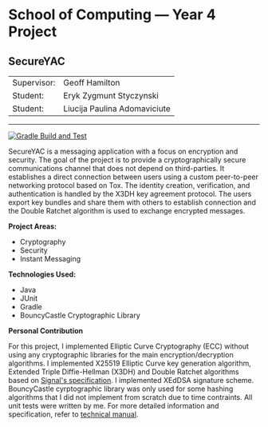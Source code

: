 # School of Computing &mdash; Year 4 Project

## SecureYAC
|            |                              |
|------------|------------------------------|
|Supervisor: | Geoff Hamilton               |
|Student:    | Eryk Zygmunt Styczynski      |
|Student:    | Liucija Paulina Adomaviciute |
---------------------------------------------

[![Gradle Build and Test](https://github.com/liucijaad/secureYAC/actions/workflows/gradle.yml/badge.svg)](https://github.com/liucijaad/secureYAC/actions/workflows/gradle.yml)

SecureYAC is a messaging application with a focus on encryption and security. The goal of the project is to provide a cryptographically secure communications channel that does not depend on third-parties.  It establishes a direct connection between users using a custom peer-to-peer networking protocol based on Tox. The identity creation, verification, and authentication is handled by the X3DH key agreement protocol. The users export key bundles and share them with others to establish connection and the Double Ratchet algorithm is used to exchange encrypted messages.

**Project Areas:**
* Cryptography
* Security
* Instant Messaging

**Technologies Used:**

* Java
* JUnit
* Gradle
* BouncyCastle Cryptographic Library

**Personal Contribution**

For this project, I implemented Elliptic Curve Cryptography (ECC) without using any cryptographic libraries for the main encryption/decryption algorithms. I implemented X25519 Elliptic Curve key generation algorithm, Extended Triple Diffie-Hellman (X3DH) and Double Ratchet algorithms based on [Signal's specification](https://signal.org/docs/). I implemented XEdDSA signature scheme. BouncyCastle cyrptographic library was only used for some hashing algorithms that I did not implement from scratch due to time contraints. All unit tests were written by me. For more detailed information and specification, refer to [technical manual](./docs/technical_manual.pdf).

